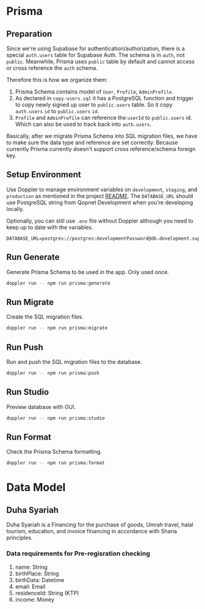 # Prisma

## Preparation

Since we're using Supabase for authentication/authorization, there is a special `auth.users` table for Supabase Auth. The schema is in `auth`, not `public`. Meanwhile, Prisma uses `public` table by default and cannot access or cross reference the `auth` schema.

Therefore this is how we organize them:

1. Prisma Schema contains model of `User`, `Profile`, `AdminProfile`.
2. As declared in `copy-users.sql` it has a PostgreSQL function and trigger to copy newly signed up user to `public.users` table. So it copy `auth.users` `id` to `public.users` `id`.
3. `Profile` and `AdminProfile` can reference the `userId` to `public.users` id. Which can also be used to track back into `auth.users`.

Basically, after we migrate Prisma Schema into SQL migration files, we have to make sure the data type and reference are set correctly. Because currently Prisma currently doesn't support cross reference/schema foreign key.

## Setup Environment

Use Doppler to manage environment variables on `development`, `staging`, and `production` as mentioned in the project [README](../README.md). The `DATABASE_URL` should use PostgreSQL string from Qopnet Development when you're developing locally.

Optionally, you can still use `.env` file without Doppler although you need to keep up to date with the variables.

```
DATABASE_URL=postgres://postgres:developmentPassword@db.development.supabase.co:5432/postgres
```

## Run Generate

Generate Prisma Schema to be used in the app. Only used once.

```sh
doppler run -- npm run prisma:generate
```

## Run Migrate

Create the SQL migration files.

```sh
doppler run -- npm run prisma:migrate
```

## Run Push

Run and push the SQL migration files to the database.

```sh
doppler run -- npm run prisma:push
```

## Run Studio

Preview database with GUI.

```sh
doppler run -- npm run prisma:studio
```

## Run Format

Check the Prisma Schema formatting.

```sh
doppler run -- npm run prisma:format
```


# Data Model 
## Duha Syariah
Duha Syariah is a Financing for the purchase of goods, Umrah travel, halal tourism, education, and invoice financing in accordance with Sharia principles.
### Data requirements for Pre-regisration checking
1. name: String
2. birthPlace: String
3. birthData: Datetime
4. email: Email
5. residenceId: String (KTP)
6. income: Money